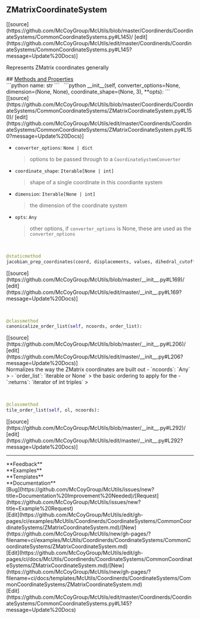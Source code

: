 ## <a id="McUtils.Coordinerds.CoordinateSystems.CommonCoordinateSystems.ZMatrixCoordinateSystem">ZMatrixCoordinateSystem</a> 

<div class="docs-source-link" markdown="1">
[[source](https://github.com/McCoyGroup/McUtils/blob/master/Coordinerds/CoordinateSystems/CommonCoordinateSystems.py#L145)/
[edit](https://github.com/McCoyGroup/McUtils/edit/master/Coordinerds/CoordinateSystems/CommonCoordinateSystems.py#L145?message=Update%20Docs)]
</div>

Represents ZMatrix coordinates generally







<div class="collapsible-section">
 <div class="collapsible-section collapsible-section-header" markdown="1">
## <a class="collapse-link" data-toggle="collapse" href="#methods" markdown="1"> Methods and Properties</a> <a class="float-right" data-toggle="collapse" href="#methods"><i class="fa fa-chevron-down"></i></a>
 </div>
 <div class="collapsible-section collapsible-section-body collapse show" id="methods" markdown="1">
 ```python
name: str
```
<a id="McUtils.Coordinerds.CoordinateSystems.CommonCoordinateSystems.ZMatrixCoordinateSystem.__init__" class="docs-object-method">&nbsp;</a> 
```python
__init__(self, converter_options=None, dimension=(None, None), coordinate_shape=(None, 3), **opts): 
```
<div class="docs-source-link" markdown="1">
[[source](https://github.com/McCoyGroup/McUtils/blob/master/Coordinerds/CoordinateSystems/CommonCoordinateSystems/ZMatrixCoordinateSystem.py#L150)/
[edit](https://github.com/McCoyGroup/McUtils/edit/master/Coordinerds/CoordinateSystems/CommonCoordinateSystems/ZMatrixCoordinateSystem.py#L150?message=Update%20Docs)]
</div>

  - `converter_options`: `None | dict`
    > options to be passed through to a `CoordinateSystemConverter`
  - `coordinate_shape`: `Iterable[None | int]`
    > shape of a single coordinate in this coordiante system
  - `dimension`: `Iterable[None | int]`
    > the dimension of the coordinate system
  - `opts`: `Any`
    > other options, if `converter_options` is None, these are used as the `converter_options`


<a id="McUtils.Coordinerds.CoordinateSystems.CommonCoordinateSystems.ZMatrixCoordinateSystem.jacobian_prep_coordinates" class="docs-object-method">&nbsp;</a> 
```python
@staticmethod
jacobian_prep_coordinates(coord, displacements, values, dihedral_cutoff=6): 
```
<div class="docs-source-link" markdown="1">
[[source](https://github.com/McCoyGroup/McUtils/blob/master/__init__.py#L169)/
[edit](https://github.com/McCoyGroup/McUtils/edit/master/__init__.py#L169?message=Update%20Docs)]
</div>


<a id="McUtils.Coordinerds.CoordinateSystems.CommonCoordinateSystems.ZMatrixCoordinateSystem.canonicalize_order_list" class="docs-object-method">&nbsp;</a> 
```python
@classmethod
canonicalize_order_list(self, ncoords, order_list): 
```
<div class="docs-source-link" markdown="1">
[[source](https://github.com/McCoyGroup/McUtils/blob/master/__init__.py#L206)/
[edit](https://github.com/McCoyGroup/McUtils/edit/master/__init__.py#L206?message=Update%20Docs)]
</div>
Normalizes the way the ZMatrix coordinates are built out
  - `ncoords`: `Any`
    > 
  - `order_list`: `iterable or None`
    > the basic ordering to apply for the
  - `:returns`: `iterator of int triples`
    >


<a id="McUtils.Coordinerds.CoordinateSystems.CommonCoordinateSystems.ZMatrixCoordinateSystem.tile_order_list" class="docs-object-method">&nbsp;</a> 
```python
@classmethod
tile_order_list(self, ol, ncoords): 
```
<div class="docs-source-link" markdown="1">
[[source](https://github.com/McCoyGroup/McUtils/blob/master/__init__.py#L292)/
[edit](https://github.com/McCoyGroup/McUtils/edit/master/__init__.py#L292?message=Update%20Docs)]
</div>
 </div>
</div>












---


<div markdown="1" class="text-secondary">
<div class="container">
  <div class="row">
   <div class="col" markdown="1">
**Feedback**   
</div>
   <div class="col" markdown="1">
**Examples**   
</div>
   <div class="col" markdown="1">
**Templates**   
</div>
   <div class="col" markdown="1">
**Documentation**   
</div>
   <div class="col" markdown="1">
   
</div>
   <div class="col" markdown="1">
   
</div>
   <div class="col" markdown="1">
   
</div>
</div>
  <div class="row">
   <div class="col" markdown="1">
[Bug](https://github.com/McCoyGroup/McUtils/issues/new?title=Documentation%20Improvement%20Needed)/[Request](https://github.com/McCoyGroup/McUtils/issues/new?title=Example%20Request)   
</div>
   <div class="col" markdown="1">
[Edit](https://github.com/McCoyGroup/McUtils/edit/gh-pages/ci/examples/McUtils/Coordinerds/CoordinateSystems/CommonCoordinateSystems/ZMatrixCoordinateSystem.md)/[New](https://github.com/McCoyGroup/McUtils/new/gh-pages/?filename=ci/examples/McUtils/Coordinerds/CoordinateSystems/CommonCoordinateSystems/ZMatrixCoordinateSystem.md)   
</div>
   <div class="col" markdown="1">
[Edit](https://github.com/McCoyGroup/McUtils/edit/gh-pages/ci/docs/McUtils/Coordinerds/CoordinateSystems/CommonCoordinateSystems/ZMatrixCoordinateSystem.md)/[New](https://github.com/McCoyGroup/McUtils/new/gh-pages/?filename=ci/docs/templates/McUtils/Coordinerds/CoordinateSystems/CommonCoordinateSystems/ZMatrixCoordinateSystem.md)   
</div>
   <div class="col" markdown="1">
[Edit](https://github.com/McCoyGroup/McUtils/edit/master/Coordinerds/CoordinateSystems/CommonCoordinateSystems.py#L145?message=Update%20Docs)   
</div>
   <div class="col" markdown="1">
   
</div>
   <div class="col" markdown="1">
   
</div>
   <div class="col" markdown="1">
   
</div>
</div>
</div>
</div>